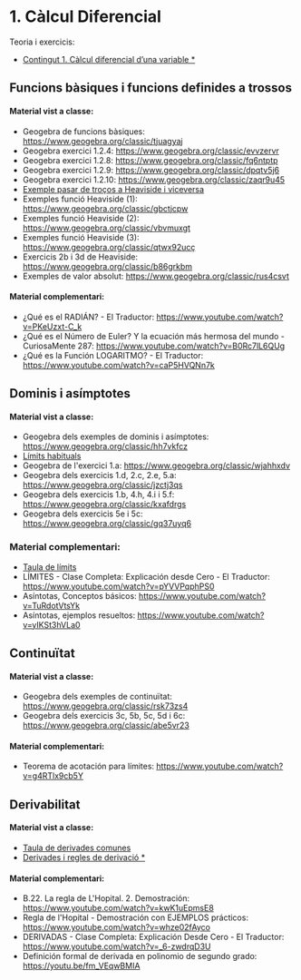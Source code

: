 # 1. Càlcul Diferencial

Teoria i exercicis:

* [Contingut 1. Càlcul diferencial d’una variable *](https://atenea.upc.edu/pluginfile.php/5346100/mod_resource/content/2/Problemes_Contingut_1_FOMA.pdf)

## Funcions bàsiques i funcions definides a trossos

#### Material vist a classe:

* Geogebra de funcions bàsiques: https://www.geogebra.org/classic/tjuagyaj
* Geogebra exercici 1.2.4: https://www.geogebra.org/classic/evvzervr
* Geogebra exercici 1.2.8: https://www.geogebra.org/classic/fq6ntptp
* Geogebra exercici 1.2.9: https://www.geogebra.org/classic/dpqtv5j6
* Geogebra exercici 1.2.10: https://www.geogebra.org/classic/zaqr9u45
* [Exemple pasar de troços a Heaviside i viceversa](./annexos/exemple-heaviside.pdf)
* Exemples funció Heaviside (1): https://www.geogebra.org/classic/gbctjcpw
* Exemples funció Heaviside (2): https://www.geogebra.org/classic/vbvmuxgt
* Exemples funció Heaviside (3): https://www.geogebra.org/classic/qtwx92ucç
* Exercicis 2b i 3d de Heaviside: https://www.geogebra.org/classic/b86grkbm
* Exemples de valor absolut: https://www.geogebra.org/classic/rus4csvt

#### Material complementari:

* ¿Qué es el RADIÁN? - El Traductor: https://www.youtube.com/watch?v=PKeUzxt-C_k
* ¿Qué es el Número de Euler? Y la ecuación más hermosa del mundo - CuriosaMente 287: https://www.youtube.com/watch?v=B0Rc7lL6QUg
* ¿Qué es la Función LOGARITMO? - El Traductor: https://www.youtube.com/watch?v=caP5HVQNn7k

## Dominis i asímptotes

#### Material vist a classe:

* Geogebra dels exemples de dominis i asímptotes: https://www.geogebra.org/classic/hh7vkfcz
* [Límits habituals](./annexos/limits-habituals.pdf)
* Geogebra de l'exercici 1.a: https://www.geogebra.org/classic/wjahhxdv
* Geogebra dels exercicis 1.d, 2.c, 2.e, 5.a: https://www.geogebra.org/classic/jzctj3qs
* Geogebra dels exercicis 1.b, 4.h, 4.i i 5.f: https://www.geogebra.org/classic/kxafdrgs
* Geogebra dels exercicis 5e i 5c: https://www.geogebra.org/classic/gq37uyq6

### Material complementari:

* [Taula de límits](./annexos/taula-de-limits.pdf)
* LÍMITES - Clase Completa: Explicación desde Cero - El Traductor: https://www.youtube.com/watch?v=pYVVPqphPS0
* Asíntotas, Conceptos básicos: https://www.youtube.com/watch?v=TuRdotVtsYk
* Asíntotas, ejemplos resueltos: https://www.youtube.com/watch?v=yIKSt3hVLa0

## Continuïtat

#### Material vist a classe:

* Geogebra dels exemples de continuïtat: https://www.geogebra.org/classic/rsk73zs4
* Geogebra dels exercicis 3c, 5b, 5c, 5d i 6c: https://www.geogebra.org/classic/abe5vr23

#### Material complementari:
* Teorema de acotación para límites: https://www.youtube.com/watch?v=g4RTlx9cb5Y

## Derivabilitat

#### Material vist a classe:

* [Taula de derivades comunes](./annexos/taula-de-derivades.pdf)
* [Derivades i regles de derivació *](https://atenea.upc.edu/pluginfile.php/5345117/mod_folder/content/0/taula%20%20propietats.pdf)

#### Material complementari:

* B.22. La regla de L'Hopital. 2. Demostración: https://www.youtube.com/watch?v=kwK1uEpmsE8
* Regla de l'Hopital - Demostración con EJEMPLOS prácticos: https://www.youtube.com/watch?v=whze02fAyco
* DERIVADAS - Clase Completa: Explicación Desde Cero - El Traductor: https://www.youtube.com/watch?v=_6-zwdrqD3U
* Definición formal de derivada en polinomio de segundo grado: https://youtu.be/fm_VEqwBMIA
